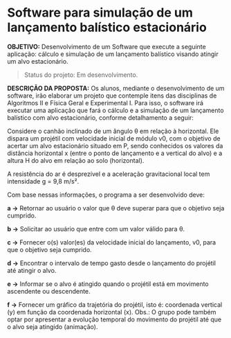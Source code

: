 # Software para simulação de um lançamento balístico estacionário

**OBJETIVO:** Desenvolvimento de um Software que execute a seguinte aplicação: cálculo e
simulação de um lançamento balístico visando atingir um alvo estacionário.

> Status do projeto: Em desenvolvimento.

**DESCRIÇÃO DA PROPOSTA:** Os alunos, mediante o desenvolvimento de um software, irão
elaborar um projeto que contemple itens das disciplinas de Algoritmos II e Física Geral e
Experimental I. Para isso, o software irá executar uma aplicação que fará o cálculo e a
simulação de um lançamento balístico com alvo estacionário, conforme detalhamento a
seguir:

Considere o canhão inclinado de um ângulo θ em relação à horizontal.
Ele dispara um projétil com velocidade inicial de módulo v0, com o objetivo de acertar um alvo
estacionário situado em P, sendo conhecidos os valores da distância horizontal x (entre o ponto de
lançamento e a vertical do alvo) e a altura H do alvo em relação ao solo (horizontal).

A resistência do ar é desprezível e a aceleração gravitacional local tem intensidade g = 9,8 m/s².

Com base nessas informações, o programa a ser desenvolvido deve:

**a ->**  Retornar ao usuário o valor que θ deve superar para que o objetivo seja cumprido.

**b ->**  Solicitar ao usuário que entre com um valor válido para θ.

**c ->**  Fornecer o(s) valor(es) da velocidade inicial do lançamento, v0, para que o objetivo seja cumprido.

**d ->**  Encontrar o intervalo de tempo gasto desde o lançamento do projétil até atingir o alvo.

**e ->**  Informar se o alvo é atingido quando o projétil está em movimento ascendente ou descendente.

**f ->**  Fornecer um gráfico da trajetória do projétil, isto é: coordenada vertical (y) em função da coordenada
      horizontal (x). Obs.: O grupo pode também optar por apresentar a evolução temporal do movimento do
      projétil até que o alvo seja atingido (animação).